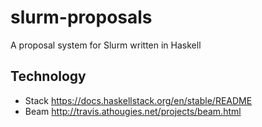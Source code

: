 # slurm-proposals

A proposal system for Slurm written in Haskell

## Technology

- Stack https://docs.haskellstack.org/en/stable/README
- Beam http://travis.athougies.net/projects/beam.html
